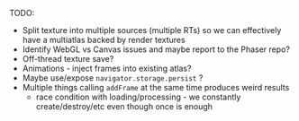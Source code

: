 TODO:

- Split texture into multiple sources (multiple RTs) so we can effectively have a multiatlas backed by render textures
- Identify WebGL vs Canvas issues and maybe report to the Phaser repo?
- Off-thread texture save?
- Animations - inject frames into existing atlas?
- Maybe use/expose `navigator.storage.persist` ?
- Multiple things calling `addFrame` at the same time produces weird results
  - race condition with loading/processing - we constantly create/destroy/etc even though once is enough